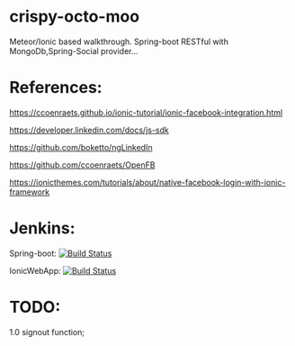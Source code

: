 # crispy-octo-moo
Meteor/Ionic based walkthrough. Spring-boot RESTful with MongoDb,Spring-Social provider...

# References:

https://ccoenraets.github.io/ionic-tutorial/ionic-facebook-integration.html

https://developer.linkedin.com/docs/js-sdk

https://github.com/boketto/ngLinkedIn

https://github.com/ccoenraets/OpenFB

https://ionicthemes.com/tutorials/about/native-facebook-login-with-ionic-framework

# Jenkins:

Spring-boot: [![Build Status](http://52.33.35.75:8080/job/DEV_Snap415_JavaSpringBoot/badge/icon)](http://52.33.35.75:8080//job/DEV_Snap415_JavaSpringBoot/)

IonicWebApp: [![Build Status](http://52.33.35.75:8080/job/DEV_Snap415_IonicWebApp/badge/icon)](http://52.33.35.75:8080/job/DEV_Snap415_IonicWebApp/)

# TODO:

1.0 signout function;
